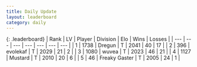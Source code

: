 ```yaml
---
title: Daily Update
layout: leaderboard
category: daily
---
```


{: .leaderboard}
| Rank | LV | Player | Division | Elo | Wins | Losses |
| --- | --- | --- | --- | --- | --- | --- |
| <span data-change="2">1</span> | 1738 | <span title="ID: 337810">Dregun</span> | T | <span data-change="20">2041</span> | <span data-change="3">40</span> | <span data-change="0">17</span> |
| <span data-change="-1">2</span> | 396 | <span title="ID: 745795">evolekaf</span> | T | <span data-change="0">2029</span> | <span data-change="0">21</span> | <span data-change="0">2</span> |
| <span data-change="-1">3</span> | 1080 | <span title="ID: 740957">wuvea</span> | T | <span data-change="0">2023</span> | <span data-change="0">46</span> | <span data-change="0">21</span> |
| <span data-change="1">4</span> | 1127 | <span title="ID: 611082">Mustard</span> | T | <span data-change="0">2010</span> | <span data-change="0">20</span> | <span data-change="0">6</span> |
| <span data-change="-1">5</span> | 46 | <span title="ID: 741707">Freaky Gaster</span> | T | <span data-change="-5">2005</span> | <span data-change="1">24</span> | <span data-change="1">1</span> |